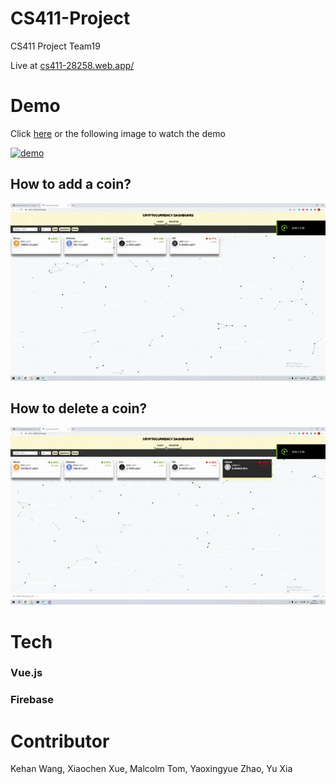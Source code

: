 # CS411-Project
CS411 Project Team19

Live at [cs411-28258.web.app/](cs411-28258.web.app/)

# Demo

Click [here](https://www.youtube.com/watch?v=__axDDr3HoA&t=1s&ab_channel=KehanWang) or the following image to watch the demo

[![demo](http://img.youtube.com/vi/__axDDr3HoA/0.jpg)](http://www.youtube.com/watch?v=__axDDr3HoA "Demo")

## How to add a coin?
![add_coin_pair](https://github.com/WangKehanK/CS411-Project/blob/main/demo/add_coin_pair.gif)

## How to delete a coin?
![remove_coin_pair](https://github.com/WangKehanK/CS411-Project/blob/main/demo/remove_coin_pair.gif)


# Tech

### Vue.js

### Firebase

# Contributor
Kehan Wang,
Xiaochen Xue,
Malcolm Tom,
Yaoxingyue Zhao,
Yu Xia
